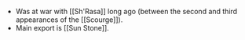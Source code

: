 - Was at war with [[Sh'Rasa]] long ago (between the second and third appearances of the [[Scourge]]).
- Main export is [[Sun Stone]].
